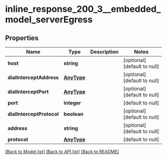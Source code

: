 # inline_response_200_3__embedded_model_serverEgress

## Properties
Name | Type | Description | Notes
------------ | ------------- | ------------- | -------------
**host** | **string** |  | [optional] [default to null]
**dialInterceptAddress** | [**AnyType**](.md) |  | [optional] [default to null]
**dialInterceptPort** | [**AnyType**](.md) |  | [optional] [default to null]
**port** | **integer** |  | [default to null]
**dialInterceptProtocol** | **boolean** |  | [optional] [default to null]
**address** | **string** |  | [optional] [default to null]
**protocol** | [**AnyType**](.md) |  | [default to null]

[[Back to Model list]](../README.md#documentation-for-models) [[Back to API list]](../README.md#documentation-for-api-endpoints) [[Back to README]](../README.md)


